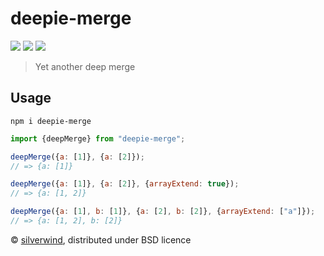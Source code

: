 # deepie-merge
[![](https://img.shields.io/npm/v/deepie-merge.svg?style=flat)](https://www.npmjs.org/package/deepie-merge) [![](https://img.shields.io/npm/dm/deepie-merge.svg)](https://www.npmjs.org/package/deepie-merge) [![](https://packagephobia.com/badge?p=deepie-merge)](https://packagephobia.com/result?p=deepie-merge)

> Yet another deep merge

## Usage
```console
npm i deepie-merge
```

```js
import {deepMerge} from "deepie-merge";

deepMerge({a: [1]}, {a: [2]});
// => {a: [1]}

deepMerge({a: [1]}, {a: [2]}, {arrayExtend: true});
// => {a: [1, 2]}

deepMerge({a: [1], b: [1]}, {a: [2], b: [2]}, {arrayExtend: ["a"]});
// => {a: [1, 2], b: [2]}
```

© [silverwind](https://github.com/silverwind), distributed under BSD licence

